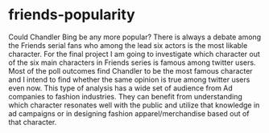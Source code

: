 # friends-popularity
Could Chandler Bing be any more popular?
There is always a debate among the Friends serial fans who among the lead six actors is the most likable character. For the final project I am going to investigate which character out of the six main characters in Friends series is famous among twitter users. Most of the poll outcomes find Chandler to be the most famous character and I intend to find whether the same opinion is true among twitter users even now. This type of analysis has a wide set of audience from Ad companies to fashion industries. They can benefit from understanding which character resonates well with the public and utilize that knowledge in ad campaigns or in designing fashion apparel/merchandise based out of that character.
